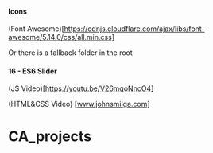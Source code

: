 #### Icons

(Font Awesome)[https://cdnjs.cloudflare.com/ajax/libs/font-awesome/5.14.0/css/all.min.css]

Or there is a fallback folder in the root

#### 16 - ES6 Slider

(JS Video)[https://youtu.be/V26mqoNncO4]
<br  />

(HTML&CSS Video) [www.johnsmilga.com]
# CA_projects
